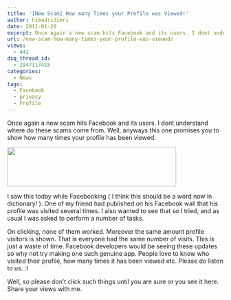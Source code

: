 ```yaml
---
title: '[New Scam] How many Times your Profile was Viewed!'
author: himadridimri
date: 2011-01-20
excerpt: Once again a new scam hits Facebook and its users. I dont understand where do these scams come from. Well, anyways this one promises you to show how many times your profile has been viewed.
url: /new-scam-how-many-times-your-profile-was-viewed/
views:
  - 442
dsq_thread_id:
  - 2947117415
categories:
  - News
tags:
  - Facebook
  - privacy
  - Profile
---
```

Once again a new scam hits Facebook and its users. I dont understand where do these scams come from. Well, anyways this one promises you to show how many times your profile has been viewed.

<a href="http://fbknol.com/new-scam-how-many-times-your-profile-was-viewed/profile-views/" onclick="_gaq.push(['_trackEvent', 'outbound-article', 'http://fbknol.com/new-scam-how-many-times-your-profile-was-viewed/profile-views/', '']);" rel="attachment wp-att-5266"><img class="alignnone size-full  wp-image-53665" src="http://cdn.devilsworkshop.org/files/2011/01/Profile-views.png" alt="" width="393" height="91" /></a>

I saw this today while Facebooking ( I think this should be a word now in dictionary! ). One of my friend had published on his Facebook wall that his profile was visited several times. I also wanted to see that so I tried, and as usual I was asked to perform a number of tasks.

On clicking, none of them worked. Moreover the same amount profile visitors is shown. That is everyone had the same number of visits. This is just a waste of time. Facebook developers would be seeing these updates so why not try making one such genuine app. People love to know who visited their profile, how many times it has been viewed etc. Please do listen to us. <img src="http://devilsworkshop.org/wp-includes/images/smilies/simple-smile.png" alt=":)" class="wp-smiley" style="height: 1em; max-height: 1em;" />

Well, so please don&#8217;t click such things until you are sure or you see it here. Share your views with me.
